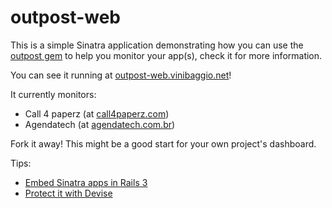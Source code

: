 # outpost-web

This is a simple Sinatra application demonstrating how you can use the
[outpost gem](http://www.github.com/vinibaggio/outpost) to help you monitor
your app(s), check it for more information.

You can see it running at [outpost-web.vinibaggio.net](http://outpost-web.vinibaggio.net)!

It currently monitors:

* Call 4 paperz (at [call4paperz.com](http://www.call4paperz.com))
* Agendatech (at [agendatech.com.br](http://www.agendatech.com.br))

Fork it away! This might be a good start for your own project's dashboard.

Tips:

* [Embed Sinatra apps in Rails 3](http://railscasts.com/episodes/222-rack-in-rails-3)
* [Protect it with Devise](http://blog.kiskolabs.com/post/776939029/rails3-resque-devise)
